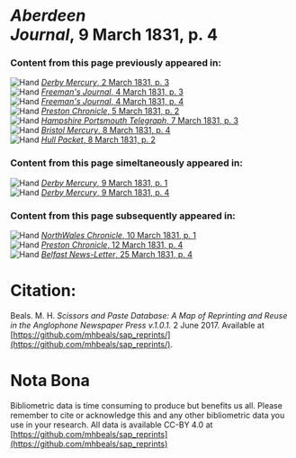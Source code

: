 # *Aberdeen Journal*, 9 March 1831, p. 4  
  
### Content from this page previously appeared in:  
![Hand](http://scissorsandpaste.net/wp-content/uploads/2017/06/smallhandpointer.png) [*Derby Mercury*, 2 March 1831, p. 3](https://mhbeals.github.io/sap_html/Derby-Mercury/Derby-Mercury-2-March-1831-p-3)  
![Hand](http://scissorsandpaste.net/wp-content/uploads/2017/06/smallhandpointer.png) [*Freeman's Journal*, 4 March 1831, p. 3](https://mhbeals.github.io/sap_html/Freeman's-Journal/Freeman's-Journal-4-March-1831-p-3)  
![Hand](http://scissorsandpaste.net/wp-content/uploads/2017/06/smallhandpointer.png) [*Freeman's Journal*, 4 March 1831, p. 4](https://mhbeals.github.io/sap_html/Freeman's-Journal/Freeman's-Journal-4-March-1831-p-4)  
![Hand](http://scissorsandpaste.net/wp-content/uploads/2017/06/smallhandpointer.png) [*Preston Chronicle*, 5 March 1831, p. 2](https://mhbeals.github.io/sap_html/Preston-Chronicle/Preston-Chronicle-5-March-1831-p-2)  
![Hand](http://scissorsandpaste.net/wp-content/uploads/2017/06/smallhandpointer.png) [*Hampshire Portsmouth Telegraph*, 7 March 1831, p. 3](https://mhbeals.github.io/sap_html/Hampshire-Portsmouth-Telegraph/Hampshire-Portsmouth-Telegraph-7-March-1831-p-3)  
![Hand](http://scissorsandpaste.net/wp-content/uploads/2017/06/smallhandpointer.png) [*Bristol Mercury*, 8 March 1831, p. 4](https://mhbeals.github.io/sap_html/Bristol-Mercury/Bristol-Mercury-8-March-1831-p-4)  
![Hand](http://scissorsandpaste.net/wp-content/uploads/2017/06/smallhandpointer.png) [*Hull Packet*, 8 March 1831, p. 2](https://mhbeals.github.io/sap_html/Hull-Packet/Hull-Packet-8-March-1831-p-2)  
  
### Content from this page simeltaneously appeared in:  
![Hand](http://scissorsandpaste.net/wp-content/uploads/2017/06/smallhandpointer.png) [*Derby Mercury*, 9 March 1831, p. 1](https://mhbeals.github.io/sap_html/Derby-Mercury/Derby-Mercury-9-March-1831-p-1)  
![Hand](http://scissorsandpaste.net/wp-content/uploads/2017/06/smallhandpointer.png) [*Derby Mercury*, 9 March 1831, p. 4](https://mhbeals.github.io/sap_html/Derby-Mercury/Derby-Mercury-9-March-1831-p-4)  
  
### Content from this page subsequently appeared in:  
![Hand](http://scissorsandpaste.net/wp-content/uploads/2017/06/smallhandpointer.png) [*NorthWales Chronicle*, 10 March 1831, p. 1](https://mhbeals.github.io/sap_html/NorthWales-Chronicle/NorthWales-Chronicle-10-March-1831-p-1)  
![Hand](http://scissorsandpaste.net/wp-content/uploads/2017/06/smallhandpointer.png) [*Preston Chronicle*, 12 March 1831, p. 4](https://mhbeals.github.io/sap_html/Preston-Chronicle/Preston-Chronicle-12-March-1831-p-4)  
![Hand](http://scissorsandpaste.net/wp-content/uploads/2017/06/smallhandpointer.png) [*Belfast News-Letter*, 25 March 1831, p. 4](https://mhbeals.github.io/sap_html/Belfast-News-Letter/Belfast-News-Letter-25-March-1831-p-4)  


# Citation: 

Beals. M. H. *Scissors and Paste Database: A Map of Reprinting and Reuse in the Anglophone Newspaper Press v.1.0.1.* 2 June 2017. Available at [https://github.com/mhbeals/sap_reprints/](https://github.com/mhbeals/sap_reprints/). 

# Nota Bona

Bibliometric data is time consuming to produce but benefits us all. Please remember to cite or acknowledge this and any other bibliometric data you use in your research. All data is available CC-BY 4.0 at [https://github.com/mhbeals/sap_reprints](https://github.com/mhbeals/sap_reprints)